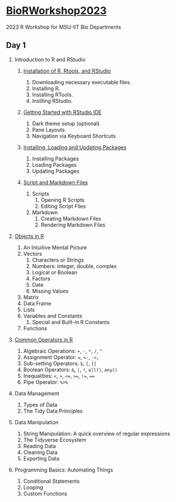 # [BioRWorkshop2023](https://rvcuenca.github.io/BioRWorkshop2023/)
2023 R Workshop for MSU-IIT Bio Departments

## Day 1

1. Introduction to R and RStudio
    
    1. [Installation of R, Rtools, and RStudio](https://rvcuenca.github.io/BioRWorkshop2023/Talk2023-BioRWorkshop-Part1.html)
        1. Downloading necessary executable files.
        1. Installing R.
        1. Installing RTools.
        1. Instlling RStudio.
     
    1. [Getting Started with RStudio IDE](https://rvcuenca.github.io/BioRWorkshop2023/Talk2023-BioRWorkshop-Part2.html)
        1.    Dark theme setup (optional)
        1.    Pane Layouts
        1.    Navigation via Keyboard Shortcuts
     
    1. [Installing, Loading and Updating Packages](https://rvcuenca.github.io/BioRWorkshop2023/Talk2023-BioRWorkshop-Part3.html)
        1.    Installing Packages
        1.    Loading Packages
        1.    Updating Packages
        
    1. [Script and Markdown Files](https://rvcuenca.github.io/BioRWorkshop2023/Talk2023-BioRWorkshop-Part4.html)
        1. Scripts
            1. Opening R Scripts
            1. Editing Script Files
        1. Markdown
            1. Creating Markdown Files
            1. Rendering Markdown Files
  

1. [Objects in R](https://rvcuenca.github.io/BioRWorkshop2023/Talk2023-BioRWorkshop-Part5.html)

    1. An Intuitive Mental Picture
    1. Vectors
        1. Characters or Strings
        1. Numbers: integer, double, complex
        1. Logical or Boolean
        1. Factors
        1. Date
        1. Missing Values
    1. Matrix
    1. Data Frame
    1. Lists
    1. Variables and Constants
        1. Special and Built-in R Constants
    1. Functions
    
1. [Common Operators in R]((https://rvcuenca.github.io/BioRWorkshop2023/Talk2023-BioRWorkshop-Part6.html))

    1. Algebraic Operations: `+`, `-`, `*`, `/`, `^`
    1. Assignment Operator:  `=`, `<-`, `->`,
    1. Sub-setting Operators: `$`, `[`, `[[` 
    1. Boolean Operators: `&`, `|`, `!`, `all()`, `any()`
    1. Inequalities: `<`, `>`, `<=`, `>=`, `!=`, `==`
    1. Pipe Operator: `%>%`

1. Data Management

    1. Types of Data
    1. The Tidy Data Principles

1. Data Manipulation

    1. String Manipulation: A quick overview of regular expressions
    1. The Tidyverse Ecosystem
    1. Reading Data
    1. Cleaning Data
    1. Exporting Data
    
1. Programming Basics: Automating Things

    1. Conditional Statements
    1. Looping
    1. Custom Functions

